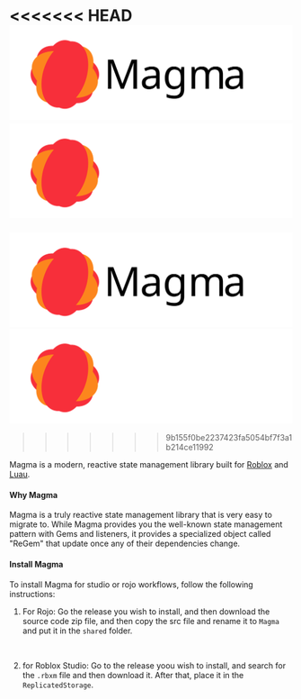 <<<<<<< HEAD
<img src = "./gh-assets/banner-dark.svg#gh-light-mode-only"><img src = "./gh-assets/banner-white.svg#gh-dark-mode-only">
=======
<img src = "./gh-assets/banner-dark.svg#gh-light-mode-only"><img src = "./gh-assets/banner-white.svg#dark-mode-only">
>>>>>>> 9b155f0be2237423fa5054bf7f3a1b214ce11992

Magma is a modern, reactive state management library built for [Roblox](https://developer.roblox.com/en-us/) and [Luau](https://luau-lang.org/). 

#### Why Magma
Magma is a truly reactive state management library that is very easy to migrate to. While Magma provides you the well-known state management pattern with Gems and listeners, it provides a specialized object called "ReGem" that update once any of their dependencies change.

#### Install Magma
To install Magma for studio or rojo workflows, follow the following instructions:

1. For Rojo: Go the release you wish to install, and then download the source code zip file, and then copy the src file and rename it to `Magma` and put it in the `shared` folder.
<br>

2. for Roblox Studio: Go to the release yoou wish to install, and search for the `.rbxm` file and then download it. After that, place it in the `ReplicatedStorage`. 
